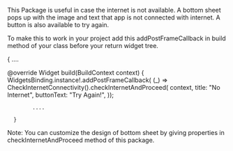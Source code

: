 This Package is useful in case the internet is not available. A bottom sheet pops up
with the image and text that app is not connected with internet. A button
is also available to try again.

To make this to work in your project add this addPostFrameCallback in build method of
your class before your return widget tree.

{
 ....

  @override
  Widget build(BuildContext context) {
  WidgetsBinding.instance!.addPostFrameCallback(
        (_) => CheckInternetConnectivity().checkInternetAndProceed(
              context,
              title: "No Internet",
              buttonText: "Try Again!",
            ));

            ....

      }

Note: You can customize the design of bottom sheet by giving properties in checkInternetAndProceed method
of this package.

